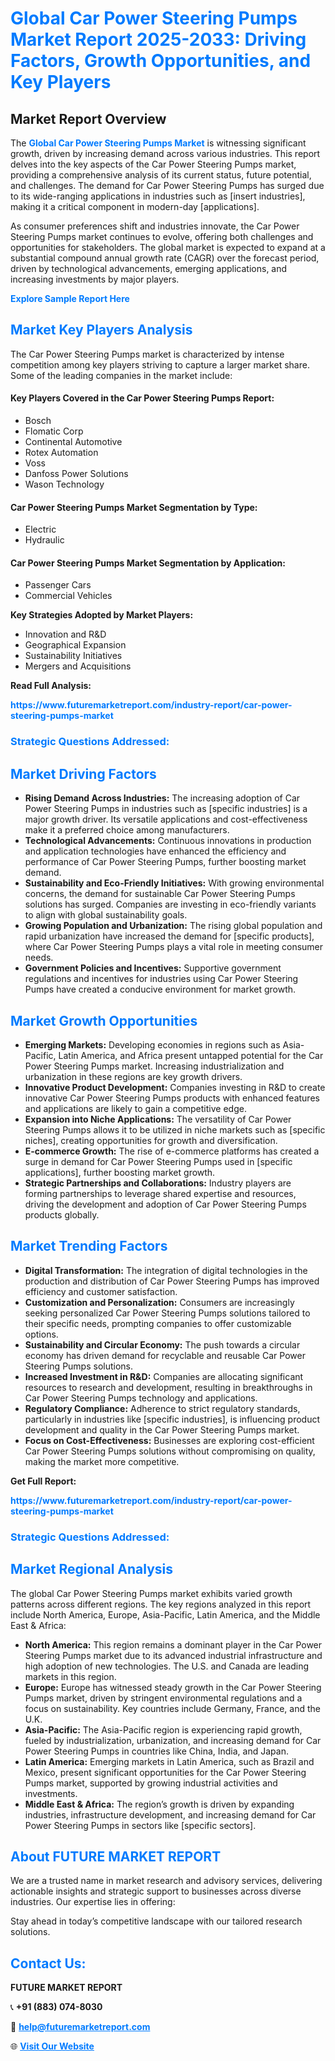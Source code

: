 <h1 style="color: #007BFF;">Global Car Power Steering Pumps Market Report 2025-2033: Driving Factors, Growth Opportunities, and Key Players</h1>

<section id="overview">
<h2>Market Report Overview</h2>
<p>The <a href="https://www.futuremarketreport.com/industry-report/car-power-steering-pumps-market" style="color: #007BFF; text-decoration: none;"><strong>Global Car Power Steering Pumps Market</strong></a> is witnessing significant growth, driven by increasing demand across various industries. This report delves into the key aspects of the Car Power Steering Pumps market, providing a comprehensive analysis of its current status, future potential, and challenges. The demand for Car Power Steering Pumps has surged due to its wide-ranging applications in industries such as [insert industries], making it a critical component in modern-day [applications].</p>
<p>As consumer preferences shift and industries innovate, the Car Power Steering Pumps market continues to evolve, offering both challenges and opportunities for stakeholders. The global market is expected to expand at a substantial compound annual growth rate (CAGR) over the forecast period, driven by technological advancements, emerging applications, and increasing investments by major players.</p>
</section>

<section id="overview">
<p><a href="https://www.futuremarketreport.com/request-sample/reportId=33663" style="color: #007BFF; text-decoration: none;"><strong>Explore Sample Report Here</strong></a></p>
</section>

<section id="key-players">
<h2 style="color: #007BFF;">Market Key Players Analysis</h2>
<p>The Car Power Steering Pumps market is characterized by intense competition among key players striving to capture a larger market share. Some of the leading companies in the market include:</p>
<h4>Key Players Covered in the Car Power Steering Pumps Report:</h4>
<ul><li>Bosch</li><li>Flomatic Corp</li><li>Continental Automotive</li><li>Rotex Automation</li><li>Voss</li><li>Danfoss Power Solutions</li><li>Wason Technology</li></ul>
<h4>Car Power Steering Pumps Market Segmentation by Type:</h4>
<ul><li>Electric</li><li>Hydraulic</li></ul>

<h4>Car Power Steering Pumps Market Segmentation by Application:</h4>
<ul><li>Passenger Cars</li><li>Commercial Vehicles</li></ul>
<p><strong>Key Strategies Adopted by Market Players:</strong></p>
<ul>
<li>Innovation and R&D</li>
<li>Geographical Expansion</li>
<li>Sustainability Initiatives</li>
<li>Mergers and Acquisitions</li>
</ul>
</section>

<section>
<p><strong>Read Full Analysis: </strong></p><a href="https://www.futuremarketreport.com/industry-report/car-power-steering-pumps-market" style="color: #007BFF; text-decoration: none;"><strong>https://www.futuremarketreport.com/industry-report/car-power-steering-pumps-market</strong></a>
<h3 style="color: #007BFF;">Strategic Questions Addressed:</h3>
</section>

<section id="driving-factors">
<h2 style="color: #007BFF;">Market Driving Factors</h2>
<ul>
<li><strong>Rising Demand Across Industries:</strong> The increasing adoption of Car Power Steering Pumps in industries such as [specific industries] is a major growth driver. Its versatile applications and cost-effectiveness make it a preferred choice among manufacturers.</li>
<li><strong>Technological Advancements:</strong> Continuous innovations in production and application technologies have enhanced the efficiency and performance of Car Power Steering Pumps, further boosting market demand.</li>
<li><strong>Sustainability and Eco-Friendly Initiatives:</strong> With growing environmental concerns, the demand for sustainable Car Power Steering Pumps solutions has surged. Companies are investing in eco-friendly variants to align with global sustainability goals.</li>
<li><strong>Growing Population and Urbanization:</strong> The rising global population and rapid urbanization have increased the demand for [specific products], where Car Power Steering Pumps plays a vital role in meeting consumer needs.</li>
<li><strong>Government Policies and Incentives:</strong> Supportive government regulations and incentives for industries using Car Power Steering Pumps have created a conducive environment for market growth.</li>
</ul>
</section>

<section id="growth-opportunities">
<h2 style="color: #007BFF;">Market Growth Opportunities</h2>
<ul>
<li><strong>Emerging Markets:</strong> Developing economies in regions such as Asia-Pacific, Latin America, and Africa present untapped potential for the Car Power Steering Pumps market. Increasing industrialization and urbanization in these regions are key growth drivers.</li>
<li><strong>Innovative Product Development:</strong> Companies investing in R&D to create innovative Car Power Steering Pumps products with enhanced features and applications are likely to gain a competitive edge.</li>
<li><strong>Expansion into Niche Applications:</strong> The versatility of Car Power Steering Pumps allows it to be utilized in niche markets such as [specific niches], creating opportunities for growth and diversification.</li>
<li><strong>E-commerce Growth:</strong> The rise of e-commerce platforms has created a surge in demand for Car Power Steering Pumps used in [specific applications], further boosting market growth.</li>
<li><strong>Strategic Partnerships and Collaborations:</strong> Industry players are forming partnerships to leverage shared expertise and resources, driving the development and adoption of Car Power Steering Pumps products globally.</li>
</ul>
</section>

<section id="trending-factors">
<h2 style="color: #007BFF;">Market Trending Factors</h2>
<ul>
<li><strong>Digital Transformation:</strong> The integration of digital technologies in the production and distribution of Car Power Steering Pumps has improved efficiency and customer satisfaction.</li>
<li><strong>Customization and Personalization:</strong> Consumers are increasingly seeking personalized Car Power Steering Pumps solutions tailored to their specific needs, prompting companies to offer customizable options.</li>
<li><strong>Sustainability and Circular Economy:</strong> The push towards a circular economy has driven demand for recyclable and reusable Car Power Steering Pumps solutions.</li>
<li><strong>Increased Investment in R&D:</strong> Companies are allocating significant resources to research and development, resulting in breakthroughs in Car Power Steering Pumps technology and applications.</li>
<li><strong>Regulatory Compliance:</strong> Adherence to strict regulatory standards, particularly in industries like [specific industries], is influencing product development and quality in the Car Power Steering Pumps market.</li>
<li><strong>Focus on Cost-Effectiveness:</strong> Businesses are exploring cost-efficient Car Power Steering Pumps solutions without compromising on quality, making the market more competitive.</li>
</ul>
</section>

<section>
<p><strong>Get Full Report: </strong></p><a href="https://www.futuremarketreport.com/industry-report/car-power-steering-pumps-market" style="color: #007BFF; text-decoration: none;"><strong>https://www.futuremarketreport.com/industry-report/car-power-steering-pumps-market</strong></a>
<h3 style="color: #007BFF;">Strategic Questions Addressed:</h3>
</section>


<section id="regional-analysis">
<h2 style="color: #007BFF;">Market Regional Analysis</h2>
<p>The global Car Power Steering Pumps market exhibits varied growth patterns across different regions. The key regions analyzed in this report include North America, Europe, Asia-Pacific, Latin America, and the Middle East & Africa:</p>
<ul>
<li><strong>North America:</strong> This region remains a dominant player in the Car Power Steering Pumps market due to its advanced industrial infrastructure and high adoption of new technologies. The U.S. and Canada are leading markets in this region.</li>
<li><strong>Europe:</strong> Europe has witnessed steady growth in the Car Power Steering Pumps market, driven by stringent environmental regulations and a focus on sustainability. Key countries include Germany, France, and the U.K.</li>
<li><strong>Asia-Pacific:</strong> The Asia-Pacific region is experiencing rapid growth, fueled by industrialization, urbanization, and increasing demand for Car Power Steering Pumps in countries like China, India, and Japan.</li>
<li><strong>Latin America:</strong> Emerging markets in Latin America, such as Brazil and Mexico, present significant opportunities for the Car Power Steering Pumps market, supported by growing industrial activities and investments.</li>
<li><strong>Middle East & Africa:</strong> The region’s growth is driven by expanding industries, infrastructure development, and increasing demand for Car Power Steering Pumps in sectors like [specific sectors].</li>
</ul>
</section>

<footer>
<h2 style="color: #007BFF;">About FUTURE MARKET REPORT</h2>
<p>We are a trusted name in market research and advisory services, delivering actionable insights and strategic support to businesses across diverse industries. Our expertise lies in offering:</p>

<p>Stay ahead in today’s competitive landscape with our tailored research solutions.</p>

<h2 style="color: #007BFF;">Contact Us:</h2>
<p><strong>FUTURE MARKET REPORT</strong></p>
<p>📞 <strong>+91 (883) 074-8030</strong></p>
<p>📧 <strong><a href="mailto:help@futuremarketreport.com" style="color: #007BFF;">help@futuremarketreport.com</a></strong></p>
<p>🌐 <strong><a href="https://www.futuremarketreport.com/" style="color: #007BFF;">Visit Our Website</a></strong></p>
</footer>